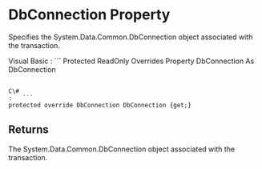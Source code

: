 <!-- loio3c1f1ec86c5f1014baa29b491ec738fa -->

# DbConnection Property

Specifies the System.Data.Common.DbConnection object associated with the transaction.



Visual Basic
:   ```
Protected ReadOnly Overrides Property DbConnection As DbConnection
```

C\#
:   ```
protected override DbConnection DbConnection {get;}
```



## Returns

The System.Data.Common.DbConnection object associated with the transaction.

